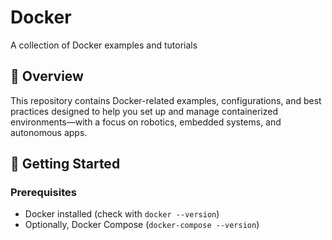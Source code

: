 # Docker

A collection of Docker examples and tutorials

## 🚀 Overview

This repository contains Docker-related examples, configurations, and best practices designed to help you set up and manage containerized environments—with a focus on robotics, embedded systems, and autonomous apps.

## 🧱 Getting Started

### Prerequisites

- Docker installed (check with `docker --version`)
- Optionally, Docker Compose (`docker-compose --version`)
